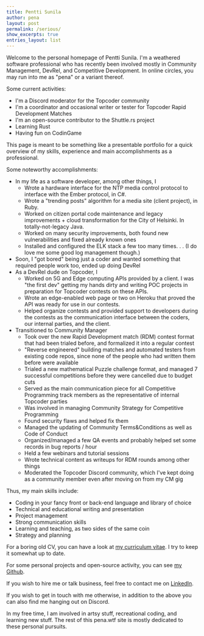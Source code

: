 ```yaml
---
title: Pentti Sunila
author: pena
layout: post
permalink: /serious/
show_excerpts: true
entries_layout: list
---
```


Welcome to the personal homepage of Pentti Sunila. I'm a weathered software professional who has recently been involved mostly in Community Management, DevRel, and Competitive Development. In online circles, you may run into me as "pena" or a variant thereof.

Some current activities:
* I'm a Discord moderator for the Topcoder community
* I'm a coordinator and occasional writer or tester for Topcoder Rapid Development Matches
* I'm an open-source contributor to the Shuttle.rs project
* Learning Rust
* Having fun on CodinGame

This page is meant to be something like a presentable portfolio for a quick overview of my skills, experience and main accomplishments as a professional.

Some noteworthy accomplishments:

* In my life as a software developer, among other things, I
  * Wrote a hardware interface for the NTP media control protocol to interface with the Ember protocol, in C#.
  * Wrote a "trending posts" algorithm for a media site (client project), in Ruby.
  * Worked on citizen portal code maintenance and legacy improvements + cloud transformation for the City of Helsinki. In totally-not-legacy Java.
  * Worked on many security improvements, both found new vulnerabilities and fixed already known ones
  * Installed and configured the ELK stack a few too many times. . . (I do love me some good log management though.)
* Soon, I "got bored" being just a coder and wanted something that required people work too, ended up doing DevRel
* As a DevRel dude on Topcoder, I 
  * Worked on 5G and Edge computing APIs provided by a client. I was "the first dev" getting my hands dirty and writing POC projects in preparation for Topcoder contests on these APIs.
  * Wrote an edge-enabled web page or two on Heroku that proved the API was ready for use in our contests.
  * Helped organize contests and provided support to developers during the contests as the communication interface between the coders, our internal parties, and the client.
* Transitioned to Community Manager
  * Took over the new Rapid Development match (RDM) contest format that had been trialed before, and formalized it into a regular contest
  * "Reverse engineered" building matches and automated testers from existing code repos, since none of the people who had written them before were available
  * Trialed a new mathematical Puzzle challenge format, and managed 7 successful competitions before they were cancelled due to budget cuts
  * Served as the main communication piece for all Competitive Programming track members as the representative of internal Topcoder parties
  * Was involved in managing Community Strategy for Competitive Programming
  * Found security flaws and helped fix them
  * Managed the updating of Community Terms&Conditions as well as Code of Conduct
  * Organized/managed a few QA events and probably helped set some records in bug reports / hour
  * Held a few webinars and tutorial sessions
  * Wrote technical content as writeups for RDM rounds among other things
  * Moderated the Topcoder Discord community, which I've kept doing as a community member even after moving on from my CM gig

Thus, my main skills include:
* Coding in your fancy front or back-end language and library of choice
* Technical and educational writing and presentation
* Project management
* Strong communication skills
* Learning and teaching, as two sides of the same coin
* Strategy and planning

For a boring old CV, you can have a look at [my curriculum vitae](https://github.com/gingerdeer/cv/blob/master/cv.pdf). I try to keep it somewhat up to date.

For some personal projects and open-source activity, you can see [my Github](https://github.com/gingerdeer). 

If you wish to hire me or talk business, feel free to contact me on [LinkedIn](https://www.linkedin.com/in/pentti-sunila-a967a1123/).

If you wish to get in touch with me otherwise, in addition to the above you can also find me hanging out on Discord.

In my free time, I am involved in artsy stuff, recreational coding, and learning new stuff. The rest of this pena.wtf site is mostly dedicated to these personal pursuits. 
